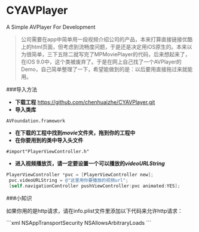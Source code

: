 # CYAVPlayer
A Simple AVPlayer For Development 


> 公司需要在app中简单用一段视频介绍公司的产品，本来打算直接链接优酷上的html页面，但考虑到流畅度问题，于是还是决定用iOS原生的。本来以为很简单，三下五除二就写完了MPMoviePlayer的代码，后来想起来了，在iOS 9.0中，这个类被废弃了。于是在网上自己找了一个AVPlayer的Demo，自己简单整理了一下，希望能做到的是：以后要用直接拖过来就能用。

###导入方法
*  <strong>下载工程</strong> <a href = 'https://github.com/gangverk/GVMusicPlayerController.git'>https://github.com/chenhuaizhe/CYAVPlayer.git</a>
*  <strong>导入类库 </strong>
<pre><code>AVFoundation.framework</code></pre>
*  <strong>在下载的工程中找到<em>movie</em>文件夹，拖到你的工程中</strong>
*  <strong>在你要用到的类中导入头文件</strong>
<pre><code>#import"PlayerViewController.h" </code></pre>

*  <strong>进入视频播放页，请一定要设置一个可以播放的<em>videoURLString</em></strong>

```objective-c
PlayerViewController *pvc = [PlayerViewController new];
 pvc.videoURLString = @"这里用你要播放的视频url";
 [self.navigationController pushViewController:pvc animated:YES];
```
###小知识
<p>如果你用的是http请求，请在info.plist文件里添加以下代码来允许http请求：</p>
```xml    
   <key>NSAppTransportSecurity</key>
	<dict>
		<key>NSAllowsArbitraryLoads</key>
		<true/>
              </dict>
```             
    
                   

   



